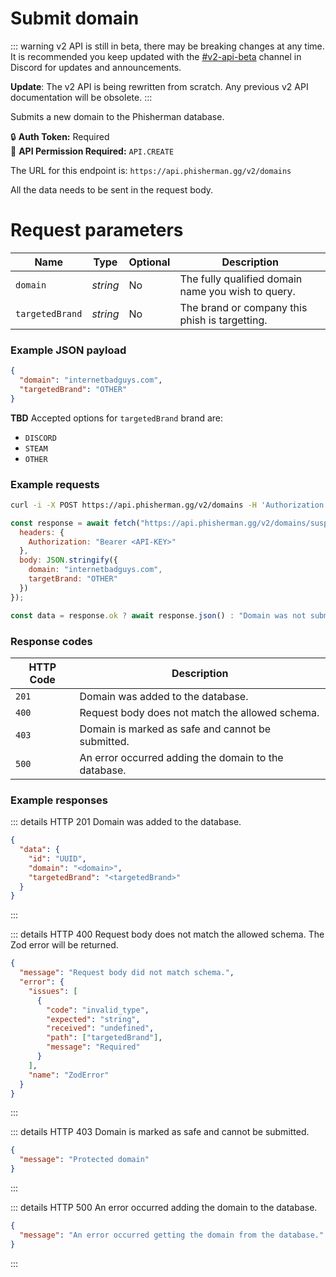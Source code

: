 # Submit domain <Badge type="warning" text="POST" vertical="middle" />

::: warning
v2 API is still in beta, there may be breaking changes at any time. It is recommended you keep updated with the [#v2-api-beta](https://discord.com/channels/878130674844979210/904090622208663632) channel in Discord for updates and announcements.

**Update**: The v2 API is being rewritten from scratch. Any previous v2 API documentation will be obsolete.
:::

Submits a new domain to the Phisherman database.

:lock: **Auth Token:** Required  
:key: **API Permission Required:** `API.CREATE`

The URL for this endpoint is: `https://api.phisherman.gg/v2/domains`

All the data needs to be sent in the request body.

# Request parameters

| Name            | Type     | Optional | Description                                        |
| --------------- | -------- | -------- | -------------------------------------------------- |
| `domain`        | _string_ | No       | The fully qualified domain name you wish to query. |
| `targetedBrand` | _string_ | No       | The brand or company this phish is targetting.     |

### Example JSON payload

```json
{
  "domain": "internetbadguys.com",
  "targetedBrand": "OTHER"
}
```

**TBD**
Accepted options for `targetedBrand` brand are:

- `DISCORD`
- `STEAM`
- `OTHER`

### Example requests

<CodeGroup>
  <CodeGroupItem title="CURL" active>

```bash
curl -i -X POST https://api.phisherman.gg/v2/domains -H 'Authorization: Bearer API-KEY' -H 'Content-Type: application/json' -d '{"domain": "internetbadguys.com", "targetBrand": "OTHER"}'
```

  </CodeGroupItem>

  <CodeGroupItem title="JavaScript">

```js
const response = await fetch("https://api.phisherman.gg/v2/domains/suspicious.test.phisherman.gg", {
  headers: {
    Authorization: "Bearer <API-KEY>"
  },
  body: JSON.stringify({
    domain: "internetbadguys.com",
    targetBrand: "OTHER"
  })
});

const data = response.ok ? await response.json() : "Domain was not submitted.";
```

  </CodeGroupItem>
</CodeGroup>

### Response codes

| HTTP Code | Description                                          |
| --------- | ---------------------------------------------------- |
| `201`     | Domain was added to the database.                    |
| `400`     | Request body does not match the allowed schema.      |
| `403`     | Domain is marked as safe and cannot be submitted.    |
| `500`     | An error occurred adding the domain to the database. |

### Example responses

::: details HTTP 201
Domain was added to the database.

```json
{
  "data": {
    "id": "UUID",
    "domain": "<domain>",
    "targetedBrand": "<targetedBrand>"
  }
}
```

:::

::: details HTTP 400
Request body does not match the allowed schema. The Zod error will be returned.

```json
{
  "message": "Request body did not match schema.",
  "error": {
    "issues": [
      {
        "code": "invalid_type",
        "expected": "string",
        "received": "undefined",
        "path": ["targetedBrand"],
        "message": "Required"
      }
    ],
    "name": "ZodError"
  }
}
```

:::

::: details HTTP 403
Domain is marked as safe and cannot be submitted.

```json
{
  "message": "Protected domain"
}
```

:::

::: details HTTP 500
An error occurred adding the domain to the database.

```json
{
  "message": "An error occurred getting the domain from the database."
}
```

:::
